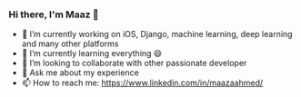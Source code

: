 ### Hi there, I'm Maaz 👋



- 🔭 I’m currently working on iOS, Django, machine learning, deep learning and many other platforms
- 🌱 I’m currently learning everything :smile:
- 👯 I’m looking to collaborate with other passionate developer
- 💬 Ask me about my experience
- 📫 How to reach me: https://www.linkedin.com/in/maazaahmed/

